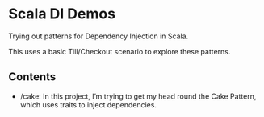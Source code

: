 # Scala DI Demos

Trying out patterns for Dependency Injection in Scala.

This uses a basic Till/Checkout scenario to explore these patterns.

## Contents

* /cake: In this project, I’m trying to get my head round the Cake Pattern, which uses traits to inject dependencies.